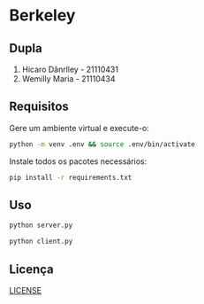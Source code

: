 # Berkeley

## Dupla

1. Hícaro Dânrlley - 21110431
2. Wemilly Maria - 21110434

## Requisitos

Gere um ambiente virtual e execute-o:

```bash
python -m venv .env && source .env/bin/activate
```

Instale todos os pacotes necessários:

```bash
pip install -r requirements.txt
```

## Uso

```bash
python server.py
```

```bash
python client.py
```

## Licença

[LICENSE](LICENSE)

